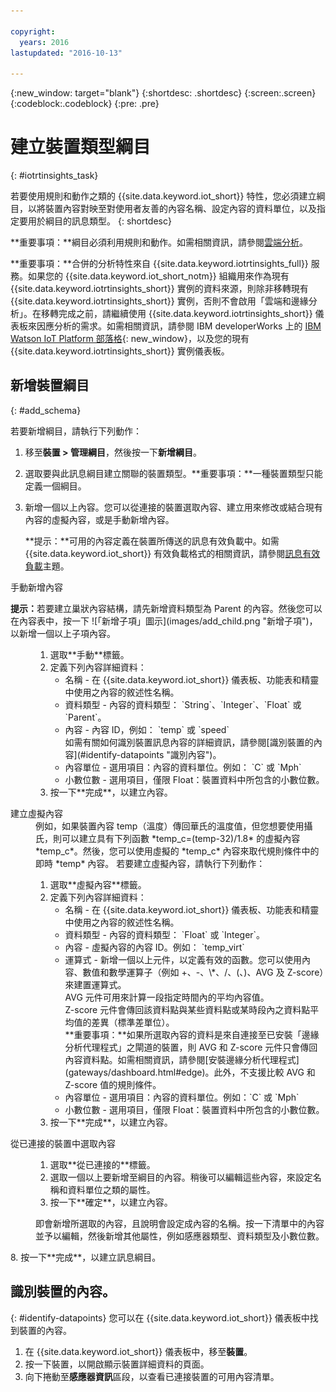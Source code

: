 ```yaml
---

copyright:
  years: 2016
lastupdated: "2016-10-13"

---
```


{:new_window: target="blank"}
{:shortdesc: .shortdesc}
{:screen:.screen}
{:codeblock:.codeblock}
{:pre: .pre}

# 建立裝置類型綱目
{: #iotrtinsights_task}

若要使用規則和動作之類的 {{site.data.keyword.iot_short}} 特性，您必須建立綱目，以將裝置內容對映至對使用者友善的內容名稱、設定內容的資料單位，以及指定要用於綱目的訊息類型。
{: shortdesc}

**重要事項：**綱目必須利用規則和動作。如需相關資訊，請參閱[雲端分析](cloud_analytics.html#rules)。

**重要事項：**合併的分析特性來自 {{site.data.keyword.iotrtinsights_full}} 服務。如果您的 {{site.data.keyword.iot_short_notm}} 組織用來作為現有 {{site.data.keyword.iotrtinsights_short}} 實例的資料來源，則除非移轉現有 {{site.data.keyword.iotrtinsights_short}} 實例，否則不會啟用「雲端和邊緣分析」。在移轉完成之前，請繼續使用 {{site.data.keyword.iotrtinsights_short}} 儀表板來因應分析的需求。如需相關資訊，請參閱 IBM developerWorks 上的 [IBM Watson IoT Platform 部落格](https://developer.ibm.com/iotplatform/2016/04/28/iot-real-time-insights-and-watson-iot-platform-a-match-made-in-heaven/){: new_window}，以及您的現有 {{site.data.keyword.iotrtinsights_short}} 實例儀表板。  

## 新增裝置綱目
{: #add_schema}

若要新增綱目，請執行下列動作：  
1. 移至**裝置 > 管理綱目**，然後按一下**新增綱目**。  
2. 選取要與此訊息綱目建立關聯的裝置類型。**重要事項：**一種裝置類型只能定義一個綱目。

3. 新增一個以上內容。您可以從連接的裝置選取內容、建立用來修改或結合現有內容的虛擬內容，或是手動新增內容。  

    **提示：**可用的內容定義在裝置所傳送的訊息有效負載中。如需 {{site.data.keyword.iot_short}} 有效負載格式的相關資訊，請參閱[訊息有效負載](reference/mqtt/index.html#message-payloadl "訊息有效負載。")主題。   
  <dl>
  <dt>手動新增內容</dt>
  <p><b>提示：</b>若要建立巢狀內容結構，請先新增資料類型為 Parent 的內容。然後您可以在內容表中，按一下 ![「新增子項」圖示](images/add_child.png "新增子項")，以新增一個以上子項內容。</p>
  <dd>
  <ol>
    <li>選取**手動**標籤。</li>
    <li>定義下列內容詳細資料：
    <ul>  
      <li>名稱 - 在 {{site.data.keyword.iot_short}} 儀表板、功能表和精靈中使用之內容的敘述性名稱。</li>
      <li>資料類型 - 內容的資料類型：  
   `String`、`Integer`、`Float` 或 `Parent`。</li>
   <!--<li>Event - A specific event to collect data for. Leave blank to collect for all events.</li>-->
   <li>內容 - 內容 ID，例如：  
 `temp` 或 `speed`  </br> 如需有關如何識別裝置訊息內容的詳細資訊，請參閱[識別裝置的內容](#identify-datapoints "識別內容")。</li>
  <li>內容單位 - 選用項目：內容的資料單位。例如：  
     `C` 或 `Mph`  </li>
     <li> 小數位數 - 選用項目，僅限 Float：裝置資料中所包含的小數位數。</li>
    </ul>
    </li>
    <li>按一下**完成**，以建立內容。</li>
  </ol>
  </dd>
  <dt>建立虛擬內容</dt>
  <dd> 例如，如果裝置內容 temp（溫度）傳回華氏的溫度值，但您想要使用攝氏，則可以建立具有下列函數 *temp_c=(temp-32)/1.8* 的虛擬內容 *temp_c*。然後，您可以使用虛擬的 *temp_c* 內容來取代規則條件中的即時 *temp* 內容。  
若要建立虛擬內容，請執行下列動作：
  <ol>
    <li>選取**虛擬內容**標籤。</li>  
    <li>定義下列內容詳細資料：
    <ul>
    <li>名稱 - 在 {{site.data.keyword.iot_short}} 儀表板、功能表和精靈中使用之內容的敘述性名稱。</li>
    <li>資料類型 - 內容的資料類型：  
 `Float` 或 `Integer`。</li>
 <li>內容 - 虛擬內容的內容 ID。例如：  
`temp_virt`</li>
    <li>運算式 - 新增一個以上元件，以定義有效的函數。您可以使用內容、數值和數學運算子（例如 +、-、\*、/、(、)、AVG 及 Z-score）來建置運算式。</br>AVG 元件可用來計算一段指定時間內的平均內容值。</br>Z-score 元件會傳回該資料點與某些資料點或某時段內之資料點平均值的差異（標準差單位）。</br> **重要事項：**如果所選取內容的資料是來自連接至已安裝「邊緣分析代理程式」之閘道的裝置，則 AVG 和 Z-score 元件只會傳回內容資料點。如需相關資訊，請參閱[安裝邊緣分析代理程式](gateways/dashboard.html#edge)。此外，不支援比較 AVG 和 Z-score 值的規則條件。</li>
    <li>內容單位 - 選用項目：內容的資料單位。例如：`C` 或 `Mph`</li>
    <li> 小數位數 - 選用項目，僅限 Float：裝置資料中所包含的小數位數。</li>
   </ul>
   </li>
   <li>按一下**完成**，以建立內容。</li>
  </ol>
  </dd>
  <dt>從已連接的裝置中選取內容</dt>
  <dd>
  <ol>
    <li>選取**從已連接的**標籤。</li>  
    <li>選取一個以上要新增至綱目的內容。稍後可以編輯這些內容，來設定名稱和資料單位之類的屬性。  
<!--**Important:** Each property must be unique for a schema. If you select multiple occurrences of the same property for different events, only one of the selected properties is added to the schema.</li>-->
  <li>按一下**確定**，以建立內容。</li>
  </ol>
  </dd>
    <dd>即會新增所選取的內容，且說明會設定成內容的名稱。按一下清單中的內容並予以編輯，然後新增其他屬性，例如感應器類型、資料類型及小數位數。</dd>
  </dl>
8. 按一下**完成**，以建立訊息綱目。

## 識別裝置的內容。
{: #identify-datapoints}
您可以在 {{site.data.keyword.iot_short}} 儀表板中找到裝置的內容。

1. 在 {{site.data.keyword.iot_short}} 儀表板中，移至**裝置**。
2. 按一下裝置，以開啟顯示裝置詳細資料的頁面。
3. 向下捲動至**感應器資訊**區段，以查看已連接裝置的可用內容清單。
